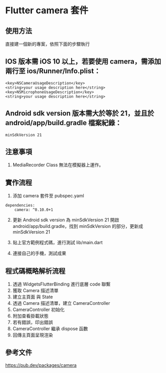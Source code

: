 # Flutter camera 套件

## 使用方法
直接建一個新的專案，依照下面的步驟執行

## IOS 版本需 iOS 10 以上，若要使用 camera，需添加兩行至 ios/Runner/Info.plist：
```
<key>NSCameraUsageDescription</key>
<string>your usage description here</string>
<key>NSMicrophoneUsageDescription</key>
<string>your usage description here</string>
```

## Android sdk version 版本需大於等於 21，並且於 android/app/build.gradle 檔案紀錄：
```
minSdkVersion 21
```

## 注意事項
1. MediaRecorder Class 無法在模擬器上運作。

## 實作流程
1. 添加 camera 套件至 pubspec.yaml
```
dependencies:
    camera: ^0.10.0+1
```

2. 更新 Android sdk version 為 minSdkVersion 21
開啟 android/app/build.gradle，找到 minSdkVersion 的部分，更新成 minSdkVersion 21

3. 貼上官方範例程式碼，進行測試
lib/main.dart

4. 連接自己的手機，測試成果

## 程式碼概略解析流程
1. 透過 WidgetsFlutterBinding 進行底層 code 聯繫
2. 獲取 Camera 描述清單
3. 建立主頁面 與 State
4. 透過 Camera 描述清單，建立 CameraController
5. CameraController 初始化
6. 附加查看掛載狀態
7. 若有錯誤，印出錯誤
8. CameraController 繼承 dispose 函數
9. 回傳主頁面呈現渲染

## 參考文件
https://pub.dev/packages/camera
